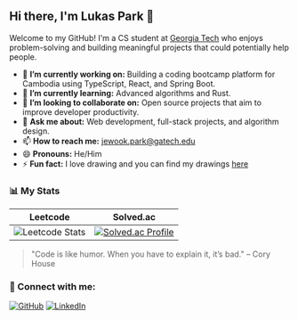 ## Hi there, I'm Lukas Park 👋

<!-- Introduction -->
Welcome to my GitHub! I'm a CS student at [Georgia Tech](https://www.gatech.edu/) who enjoys problem-solving and building meaningful projects that could potentially help people.

- 🔭 **I’m currently working on:** Building a coding bootcamp platform for Cambodia using TypeScript, React, and Spring Boot.
- 🌱 **I’m currently learning:** Advanced algorithms and Rust.
- 👯 **I’m looking to collaborate on:** Open source projects that aim to improve developer productivity.
- 💬 **Ask me about:** Web development, full-stack projects, and algorithm design.
- 📫 **How to reach me:** [jewook.park@gatech.edu](mailto:jewook.park@gatech.edu)
- 😄 **Pronouns:** He/Him
- ⚡ **Fun fact:** I love drawing and you can find my drawings [here](https://www.instagram.com/bit_of_lux/)

<!-- Leetcode & Solved.ac Stats -->
### 📊 My Stats

| Leetcode | Solved.ac |
|---|---|
| ![Leetcode Stats](https://leetcard.jacoblin.cool/GenuineLukas?theme=unicorn&font=Karma&ext=activity) | [![Solved.ac Profile](http://mazassumnida.wtf/api/v2/generate_badge?boj=woogi22)](https://solved.ac/woogi22/) |

<!-- Add your favorite quote or a final statement -->
> "Code is like humor. When you have to explain it, it’s bad." – Cory House

<!-- Footer with social links -->
### 🔗 Connect with me:

[![GitHub](https://img.shields.io/badge/GitHub-171515?style=for-the-badge&logo=github&logoColor=white)](https://github.com/lukasp-dev)
[![LinkedIn](https://img.shields.io/badge/LinkedIn-0077B5?style=for-the-badge&logo=linkedin&logoColor=white)](https://www.linkedin.com/in/jewookpark/)
